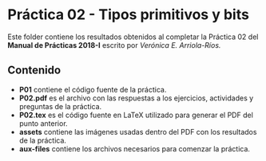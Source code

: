 # Práctica 02 - Tipos primitivos y bits

Este folder contiene los resultados obtenidos al completar la Práctica 02
del **Manual de Prácticas 2018-I** escrito por *Verónica E. Arriola-Ríos.*

## Contenido

* **P01** contiene el código fuente de la práctica.
* **P02.pdf** es el archivo con las respuestas a los ejercicios, actividades
y preguntas de la práctica.
* **P02.tex** es el código fuente en LaTeX utilizado para generar el PDF del
punto anterior.
* **assets** contiene las imágenes usadas dentro del PDF con los resultados
de la práctica.
* **aux-files** contiene los archivos necesarios para comenzar la práctica.
